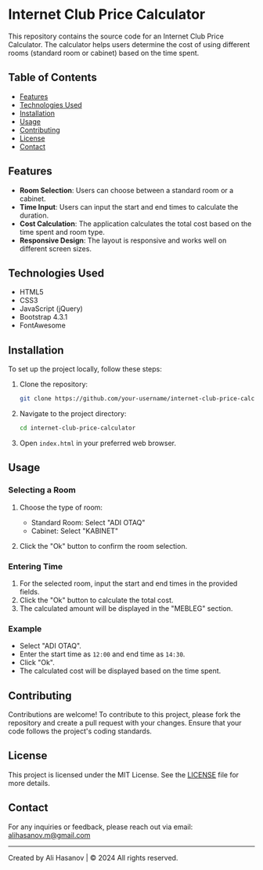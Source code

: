 # Internet Club Price Calculator

This repository contains the source code for an Internet Club Price Calculator. The calculator helps users determine the cost of using different rooms (standard room or cabinet) based on the time spent.

## Table of Contents

- [Features](#features)
- [Technologies Used](#technologies-used)
- [Installation](#installation)
- [Usage](#usage)
- [Contributing](#contributing)
- [License](#license)
- [Contact](#contact)

## Features

- **Room Selection**: Users can choose between a standard room or a cabinet.
- **Time Input**: Users can input the start and end times to calculate the duration.
- **Cost Calculation**: The application calculates the total cost based on the time spent and room type.
- **Responsive Design**: The layout is responsive and works well on different screen sizes.

## Technologies Used

- HTML5
- CSS3
- JavaScript (jQuery)
- Bootstrap 4.3.1
- FontAwesome

## Installation

To set up the project locally, follow these steps:

1. Clone the repository:
    ```bash
    git clone https://github.com/your-username/internet-club-price-calculator.git
    ```

2. Navigate to the project directory:
    ```bash
    cd internet-club-price-calculator
    ```

3. Open `index.html` in your preferred web browser.

## Usage

### Selecting a Room

1. Choose the type of room:
    - Standard Room: Select "ADI OTAQ"
    - Cabinet: Select "KABINET"

2. Click the "Ok" button to confirm the room selection.

### Entering Time

1. For the selected room, input the start and end times in the provided fields.
2. Click the "Ok" button to calculate the total cost.
3. The calculated amount will be displayed in the "MEBLEG" section.

### Example

- Select "ADI OTAQ".
- Enter the start time as `12:00` and end time as `14:30`.
- Click "Ok".
- The calculated cost will be displayed based on the time spent.

## Contributing

Contributions are welcome! To contribute to this project, please fork the repository and create a pull request with your changes. Ensure that your code follows the project's coding standards.

## License

This project is licensed under the MIT License. See the [LICENSE](LICENSE) file for more details.

## Contact

For any inquiries or feedback, please reach out via email: [alihasanov.m@gmail.com](mailto:alihasanov.m@gmail.com)

---

Created by Ali Hasanov | © 2024 All rights reserved.
